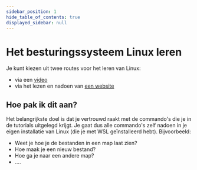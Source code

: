 ```yaml
---
sidebar_position: 1
hide_table_of_contents: true
displayed_sidebar: null
---
```


# Het besturingssysteem Linux leren
Je kunt kiezen uit twee routes voor het leren van Linux:
- via een [video](https://youtu.be/gd7BXuUQ91w)
- via het lezen en nadoen van [een website](https://labex.io/lesson/the-shell)

## Hoe pak ik dit aan?
Het belangrijkste doel is dat je vertrouwd raakt met de commando's die je in de tutorials uitgelegd krijgt.
Je gaat dus alle commando's zelf nadoen in je eigen installatie van Linux (die je met WSL geïnstalleerd hebt).
Bijvoorbeeld:
- Weet je hoe je de bestanden in een map laat zien?
- Hoe maak je een nieuw bestand?
- Hoe ga je naar een andere map?
- ....
